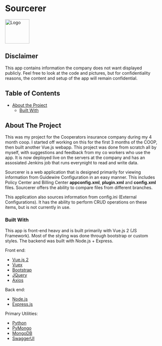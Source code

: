# Sourcerer

<img src="https://www.flaticon.com/svg/static/icons/svg/2306/2306109.svg" alt="Logo" width="" height="80">

## Disclaimer

This app contains information the company does not want displayed publicly. Feel free to look at the code and pictures, but for confidentiality reasons, the content and setup of the app will remain confidential.

<!-- TABLE OF CONTENTS -->

## Table of Contents

-  [About the Project](#about-the-project)
   -  [Built With](#built-with)

<!-- ABOUT THE PROJECT -->

## About The Project

This was my project for the Cooperators insurance company during my 4 month coop. I started off working on this for the first 3 months of the COOP, then built another Vue.js webapp. This project was done from scratch all by myself, with suggestions
and feedback from my co workers who use the app. It is now deployed live on the servers at the company and has an assosiated Jenkins job that runs everynight to read and write data.


Sourcerer is a web application that is designed primarily for viewing information from Guidewire Configuration in an easy manner. This includes Policy Center and Billing Center **appconfig.xml**, **plugin.xml** and **config.xml** files. Sourcerer offers the ability to compare files from different branches.

This application also sources information from config.ini (External Configurations). It has the ability to perform CRUD operations on these items, but is not currently in use.

<!-- BUILT WITH -->

### Built With

This app is front-end heavy and is built primarily with Vue.js 2 (JS Framework). Most of the styling was done through bootstrap or custom styles. The backend was built with Node.js + Express.

Front end:

-  [Vue.js 2](https://vuejs.org/)
-  [Vuex](https://vuex.vuejs.org/guide/)
-  [Bootstrap](https://getbootstrap.com)
-  [JQuery](https://jquery.com)
-  [Axios](https://www.npmjs.com/package/axios)

Back end:

-  [Node.js](https://nodejs.org/en/)
-  [Express.js](https://expressjs.com/)

Primary Utilities:

-  [Python](https://www.python.org/)
-  [PyMongo](https://pymongo.readthedocs.io/en/stable/index.html)
-  [MongoDB](https://www.mongodb.com/)
-  [SwaggerUI](https://swagger.io/tools/swagger-ui/)

